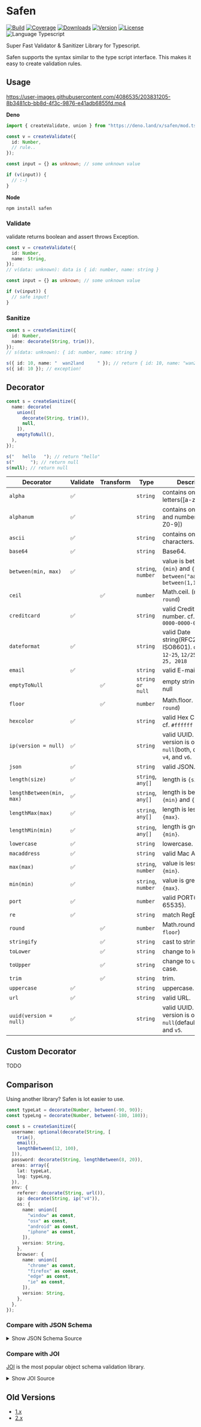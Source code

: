 # Safen

<p>
  <a href="https://github.com/denostack/safen/actions"><img alt="Build" src="https://img.shields.io/github/workflow/status/denostack/safen/CI?style=flat-square" /></a>
  <a href="https://codecov.io/gh/denostack/safen"><img alt="Coverage" src="https://img.shields.io/codecov/c/gh/denostack/safen?style=flat-square" /></a>
  <a href="https://npmcharts.com/compare/safen?minimal=true"><img alt="Downloads" src="https://img.shields.io/npm/dt/safen.svg?style=flat-square" /></a>
  <a href="https://www.npmjs.com/package/safen"><img alt="Version" src="https://img.shields.io/npm/v/safen.svg?style=flat-square" /></a>
  <a href="https://www.npmjs.com/package/safen"><img alt="License" src="https://img.shields.io/npm/l/safen.svg?style=flat-square" /></a>
  <img alt="Language Typescript" src="https://img.shields.io/badge/language-Typescript-007acc.svg?style=flat-square" />
</p>

Super Fast Validator & Sanitizer Library for Typescript.

Safen supports the syntax similar to the type script interface. This makes it
easy to create validation rules.

## Usage

https://user-images.githubusercontent.com/4086535/203831205-8b3481cb-bb8d-4f3c-9876-e41adb6855fd.mp4

**Deno**

```ts
import { createValidate, union } from "https://deno.land/x/safen/mod.ts";

const v = createValidate({
  id: Number,
  // rule..
});

const input = {} as unknown; // some unknown value

if (v(input)) {
  // :-)
}
```

**Node**

```bash
npm install safen
```

### Validate

validate returns boolean and assert throws Exception.

```ts
const v = createValidate({
  id: Number,
  name: String,
});
// v(data: unknown): data is { id: number, name: string }

const input = {} as unknown; // some unknown value

if (v(input)) {
  // safe input!
}
```

### Sanitize

```ts
const s = createSanitize({
  id: Number,
  name: decorate(String, trim()),
});
// s(data: unknown): { id: number, name: string }

s({ id: 10, name: "  wan2land     " }); // return { id: 10, name: "wan2land" }
s({ id: 10 }); // exception!
```

## Decorator

```ts
const s = createSanitize({
  name: decorate(
    union([
      decorate(String, trim()),
      null,
    ]),
    emptyToNull(),
  ),
});

s("   hello   "); // return "hello"
s("      "); // return null
s(null); // return null
```

| Decorator                 | Validate | Transform | Type               | Description                                                                         |
| ------------------------- | -------- | --------- | ------------------ | ----------------------------------------------------------------------------------- |
| `alpha`                   | ✅        |           | `string`           | contains only letters([a-zA-Z]).                                                    |
| `alphanum`                | ✅        |           | `string`           | contains only letters and numbers([a-zA-Z0-9])                                      |
| `ascii`                   | ✅        |           | `string`           | contains only ascii characters.                                                     |
| `base64`                  | ✅        |           | `string`           | Base64.                                                                             |
| `between(min, max)`       | ✅        |           | `string`, `number` | value is between `{min}` and `{max}`. (ex) `between("aaa","zzz")`, `between(1,100)` |
| `ceil`                    |          | ✅         | `number`           | Math.ceil. (ref. `floor`, `round`)                                                  |
| `creditcard`              | ✅        |           | `string`           | valid Credit Card number. cf. `0000-0000-0000-0000`                                 |
| `dateformat`              | ✅        |           | `string`           | valid Date string(RFC2822, ISO8601). cf. `2018-12-25`, `12/25/2018`, `Dec 25, 2018` |
| `email`                   | ✅        |           | `string`           | valid E-mail string.                                                                |
| `emptyToNull`             |          | ✅         | `string or null`   | empty string(`""`) to null                                                          |
| `floor`                   |          | ✅         | `number`           | Math.floor. (ref. `ceil`, `round`)                                                  |
| `hexcolor`                | ✅        |           | `string`           | valid Hex Color string. cf. `#ffffff`                                               |
| `ip(version = null)`      | ✅        |           | `string`           | valid UUID.<br />version is one of `null`(both, default), `v4`, and `v6`.           |
| `json`                    | ✅        |           | `string`           | valid JSON.                                                                         |
| `length(size)`            | ✅        |           | `string`, `any[]`  | length is `{size}`.                                                                 |
| `lengthBetween(min, max)` | ✅        |           | `string`, `any[]`  | length is between `{min}` and `{max}`.                                              |
| `lengthMax(max)`          | ✅        |           | `string`, `any[]`  | length is less than `{max}`.                                                        |
| `lengthMin(min)`          | ✅        |           | `string`, `any[]`  | length is greater than `{min}`.                                                     |
| `lowercase`               | ✅        |           | `string`           | lowercase.                                                                          |
| `macaddress`              | ✅        |           | `string`           | valid Mac Address.                                                                  |
| `max(max)`                | ✅        |           | `string`, `number` | value is less than `{min}`.                                                         |
| `min(min)`                | ✅        |           | `string`, `number` | value is greater than `{max}`.                                                      |
| `port`                    | ✅        |           | `number`           | valid PORT(0-65535).                                                                |
| `re`                      | ✅        |           | `string`           | match RegExp.                                                                       |
| `round`                   |          | ✅         | `number`           | Math.round. (ref. `ceil`, `floor`)                                                  |
| `stringify`               |          | ✅         | `string`           | cast to string                                                                      |
| `toLower`                 |          | ✅         | `string`           | change to lower case.                                                               |
| `toUpper`                 |          | ✅         | `string`           | change to upper case.                                                               |
| `trim`                    |          | ✅         | `string`           | trim.                                                                               |
| `uppercase`               | ✅        |           | `string`           | uppercase.                                                                          |
| `url`                     | ✅        |           | `string`           | valid URL.                                                                          |
| `uuid(version = null)`    | ✅        |           | `string`           | valid UUID.<br />version is one of `null`(default), `v3`, `v4`, and `v5`.           |

## Custom Decorator

TODO

## Comparison

Using another library? Safen is lot easier to use.

```ts
const typeLat = decorate(Number, between(-90, 90));
const typeLng = decorate(Number, between(-180, 180));

const s = createSanitize({
  username: optional(decorate(String, [
    trim(),
    email(),
    lengthBetween(12, 100),
  ])),
  password: decorate(String, lengthBetween(8, 20)),
  areas: array({
    lat: typeLat,
    lng: typeLng,
  }),
  env: {
    referer: decorate(String, url()),
    ip: decorate(String, ip("v4")),
    os: {
      name: union([
        "window" as const,
        "osx" as const,
        "android" as const,
        "iphone" as const,
      ]),
      version: String,
    },
    browser: {
      name: union([
        "chrome" as const,
        "firefox" as const,
        "edge" as const,
        "ie" as const,
      ]),
      version: String,
    },
  },
});
```

### Compare with JSON Schema

<p>
  <details>
    <summary>Show JSON Schema Source</summary>

```json
{
  "definitions": {},
  "$schema": "http://json-schema.org/draft-07/schema#",
  "type": "object",
  "required": [
    "username",
    "areas",
    "env"
  ],
  "properties": {
    "username": {
      "type": ["string", "null"],
      "format": "email",
      "minLength": 12,
      "maxLength": 100
    },
    "password": {
      "type": "string",
      "minLength": 8,
      "maxLength": 20
    },
    "areas": {
      "type": ["array", "null"],
      "items": {
        "type": "object",
        "required": [
          "lat",
          "lng"
        ],
        "properties": {
          "lat": {
            "type": "integer",
            "minimum": -90,
            "maximum": 90
          },
          "lng": {
            "type": "integer",
            "minimum": -180,
            "maximum": 180
          }
        }
      }
    },
    "env": {
      "type": "object",
      "required": [
        "referer",
        "ip",
        "os",
        "browser"
      ],
      "properties": {
        "referer": {
          "type": "string",
          "format": "uri"
        },
        "ip": {
          "type": "string",
          "format": "ipv4"
        },
        "os": {
          "type": "object",
          "required": [
            "name",
            "version"
          ],
          "properties": {
            "name": {
              "type": "string",
              "enum": ["window", "osx", "android", "iphone"]
            },
            "version": {
              "type": "string",
              "pattern": "^(.*)$"
            }
          }
        },
        "browser": {
          "type": "object",
          "required": [
            "name",
            "version"
          ],
          "properties": {
            "name": {
              "type": "string",
              "enum": ["chrome", "firefox", "edge", "ie"]
            },
            "version": {
              "type": "string",
              "pattern": "^(.*)$"
            }
          }
        }
      }
    }
  }
}
```

</details>
</p>

### Compare with JOI

[JOI](https://github.com/hapijs/joi) is the most popular object schema
validation library.

<p>
  <details>
    <summary>Show JOI Source</summary>

```js
Joi.object().keys({
  username: Joi.string().required().allow(null).email().min(12).max(100),
  password: Joi.string().min(8).max(20),
  areas: Joi.array().required().allow(null).min(1).items(
    Joi.object().keys({
      lat: Joi.number().required().min(-90).max(90),
      lng: Joi.number().required().min(-180).max(180),
    }),
  ),
  env: Joi.object().required().keys({
    referer: Joi.string().uri().required(),
    ip: Joi.string().required().ip({ version: ["ipv4"] }),
    os: Joi.object().required().keys({
      name: Joi.any().required().only("window", "osx", "android", "iphone"),
      version: Joi.string().required(),
    }),
    browser: Joi.object().required().keys({
      name: Joi.any().required().only("chrome", "firefox", "edge", "ie"),
      version: Joi.string().required(),
    }),
  }),
});
```

</details>
</p>

## Old Versions

- [1.x](https://github.com/denostack/safen/tree/1.x)
- [2.x](https://github.com/denostack/safen/tree/1.x)
